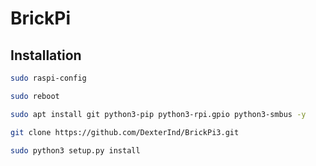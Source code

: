 # BrickPi

## Installation  
```bash
sudo raspi-config
```
```bash
sudo reboot
```
```bash
sudo apt install git python3-pip python3-rpi.gpio python3-smbus -y
```
```bash
git clone https://github.com/DexterInd/BrickPi3.git
```
```bash
sudo python3 setup.py install
```
